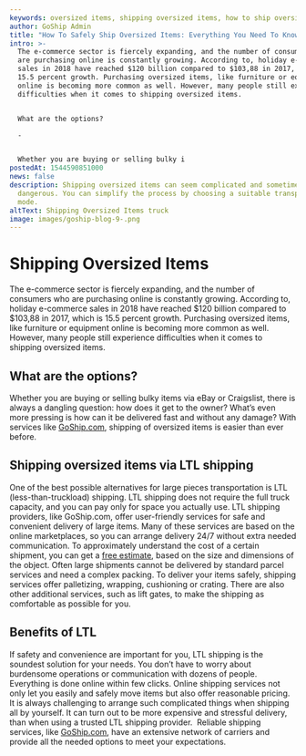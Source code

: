 ```yaml
---
keywords: oversized items, shipping oversized items, how to ship oversized items
author: GoShip Admin
title: "How To Safely Ship Oversized Items: Everything You Need To Know"
intro: >-
  The e-commerce sector is fiercely expanding, and the number of consumers who
  are purchasing online is constantly growing. According to, holiday e-commerce
  sales in 2018 have reached $120 billion compared to $103,88 in 2017, which is
  15.5 percent growth. Purchasing oversized items, like furniture or equipment
  online is becoming more common as well. However, many people still experience
  difficulties when it comes to shipping oversized items. 


  What are the options?

  -


  Whether you are buying or selling bulky i
postedAt: 1544590851000
news: false
description: Shipping oversized items can seem complicated and sometimes
  dangerous. You can simplify the process by choosing a suitable transportation
  mode.
altText: Shipping Oversized Items truck
image: images/goship-blog-9-.png
---
```

# Shipping Oversized Items

The e-commerce sector is fiercely expanding, and the number of consumers who are purchasing online is constantly growing. According to, holiday e-commerce sales in 2018 have reached $120 billion compared to $103,88 in 2017, which is 15.5 percent growth. Purchasing oversized items, like furniture or equipment online is becoming more common as well. However, many people still experience difficulties when it comes to shipping oversized items.

## What are the options?

Whether you are buying or selling bulky items via eBay or Craigslist, there is always a dangling question: how does it get to the owner? What’s even more pressing is how can it be delivered fast and without any damage? With services like [GoShip.com](https://www.goship.com/), shipping of oversized items is easier than ever before.

## Shipping oversized items via LTL shipping

One of the best possible alternatives for large pieces transportation is LTL (less-than-truckload) shipping. LTL shipping does not require the full truck capacity, and you can pay only for space you actually use. LTL shipping providers, like GoShip.com, offer user-friendly services for safe and convenient delivery of large items. Many of these services are based on the online marketplaces, so you can arrange delivery 24/7 without extra needed communication. To approximately understand the cost of a certain shipment, you can get a [free estimate](https://app.goship.com/#/wizard), based on the size and dimensions of the object. Often large shipments cannot be delivered by standard parcel services and need a complex packing. To deliver your items safely, shipping services offer palletizing, wrapping, cushioning or crating. There are also other additional services, such as lift gates, to make the shipping as comfortable as possible for you.

## Benefits of LTL

If safety and convenience are important for you, LTL shipping is the soundest solution for your needs. You don’t have to worry about burdensome operations or communication with dozens of people. Everything is done online within few clicks. Online shipping services not only let you easily and safely move items but also offer reasonable pricing. It is always challenging to arrange such complicated things when shipping all by yourself. It can turn out to be more expensive and stressful delivery, than when using a trusted LTL shipping provider.  Reliable shipping services, like [GoShip.com](https://www.goship.com/), have an extensive network of carriers and provide all the needed options to meet your expectations.